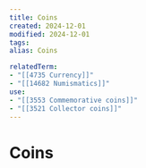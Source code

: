```yaml
---
title: Coins
created: 2024-12-01
modified: 2024-12-01
tags: 
alias: Coins

relatedTerm:
- "[[4735 Currency]]"
- "[[14682 Numismatics]]"
use:
- "[[3553 Commemorative coins]]"
- "[[3521 Collector coins]]"
---
```

# Coins
